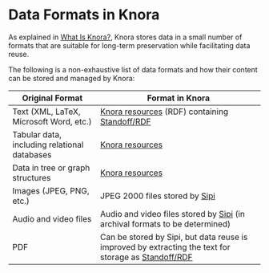 <!---
Copyright © 2015-2021 the contributors (see Contributors.md).

This file is part of DSP — DaSCH Service Platform.

DSP is free software: you can redistribute it and/or modify
it under the terms of the GNU Affero General Public License as published
by the Free Software Foundation, either version 3 of the License, or
(at your option) any later version.

DSP is distributed in the hope that it will be useful,
but WITHOUT ANY WARRANTY; without even the implied warranty of
MERCHANTABILITY or FITNESS FOR A PARTICULAR PURPOSE.  See the
GNU Affero General Public License for more details.

You should have received a copy of the GNU Affero General Public
License along with DSP.  If not, see <http://www.gnu.org/licenses/>.
-->

# Data Formats in Knora

As explained in [What Is Knora?](what-is-knora.md), Knora stores data
in a small number of formats that are suitable for long-term preservation while
facilitating data reuse.

The following is a non-exhaustive list of data formats and how their content
can be stored and managed by Knora:

| Original Format                              | Format in Knora                                                                                                              |
|----------------------------------------------|------------------------------------------------------------------------------------------------------------------------------|
| Text (XML, LaTeX, Microsoft Word, etc.)      | [Knora resources](../03-apis/api-v2/editing-resources.md) (RDF) containing [Standoff/RDF](standoff-rdf.md)            |
| Tabular data, including relational databases | [Knora resources](../03-apis/api-v2/editing-resources.md)                                                                  |
| Data in tree or graph structures             | [Knora resources](../03-apis/api-v2/editing-resources.md)                                                                  |
| Images (JPEG, PNG, etc.)                     | JPEG 2000 files stored by [Sipi](https://github.com/dhlab-basel/Sipi)                                                        |
| Audio and video files                        | Audio and video files stored by [Sipi](https://github.com/dhlab-basel/Sipi) (in archival formats to be determined)           |
| PDF                                          | Can be stored by Sipi, but data reuse is improved by extracting the text for storage as [Standoff/RDF](standoff-rdf.md) |
